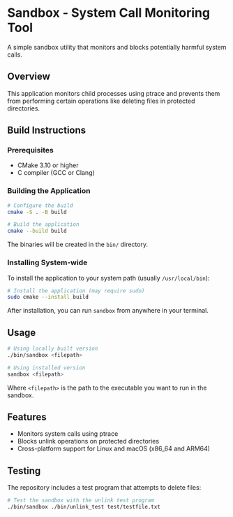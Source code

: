 # Sandbox - System Call Monitoring Tool

A simple sandbox utility that monitors and blocks potentially harmful system calls.

## Overview

This application monitors child processes using ptrace and prevents them from performing certain operations like deleting files in protected directories.

## Build Instructions

### Prerequisites

- CMake 3.10 or higher
- C compiler (GCC or Clang)

### Building the Application

```bash
# Configure the build
cmake -S . -B build

# Build the application
cmake --build build
```

The binaries will be created in the `bin/` directory.

### Installing System-wide

To install the application to your system path (usually `/usr/local/bin`):

```bash
# Install the application (may require sudo)
sudo cmake --install build
```

After installation, you can run `sandbox` from anywhere in your terminal.

## Usage

```bash
# Using locally built version
./bin/sandbox <filepath>

# Using installed version 
sandbox <filepath>
```

Where `<filepath>` is the path to the executable you want to run in the sandbox.

## Features

- Monitors system calls using ptrace
- Blocks unlink operations on protected directories
- Cross-platform support for Linux and macOS (x86_64 and ARM64)

## Testing

The repository includes a test program that attempts to delete files:

```bash
# Test the sandbox with the unlink test program
./bin/sandbox ./bin/unlink_test test/testfile.txt
```
